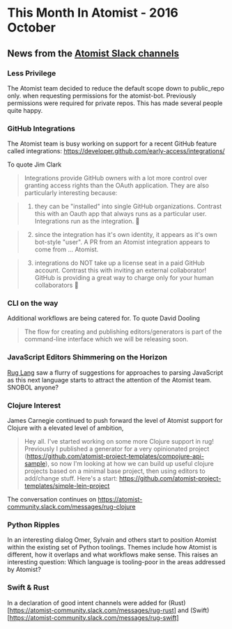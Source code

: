 
# This Month In Atomist - 2016 October

## News from the [Atomist Slack channels](https://atomist-community.slack.com)

### Less Privilege

The Atomist team decided to reduce the default scope down to public_repo only. when requesting permissions for the atomist-bot.
Previously permissions were required for private repos. This has made several people quite happy.

### GitHub Integrations

The Atomist team is busy working on support for a recent GitHub feature called integrations:  https://developer.github.com/early-access/integrations/

To quote Jim Clark

> Integrations provide GitHub owners with a lot more control over granting access rights than the OAuth application.  They are also particularly interesting because:

> 1.  they can be "installed" into single GitHub organizations.  Contrast this with an Oauth app that always runs as a particular user.  Integrations run as the integration.  :slightly_smiling_face:

> 2.  since the integration has it's own identity, it appears as it's own bot-style "user".  A PR from an Atomist integration appears to come from ... Atomist.  

> 3.  integrations do NOT take up a license seat in a paid GitHub account.  Contrast this with inviting an external collaborator!  GitHub is providing a great way to charge only for your human collaborators :slightly_smiling_face:
 
### CLI on the way

Additional workflows are being catered for. To quote David Dooling

> The flow for creating and publishing editors/generators is part of the command-line interface which we will be releasing soon. 

### JavaScript Editors Shimmering on the Horizon

[Rug Lang](https://atomist-community.slack.com/messages/rug-lang) saw a flurry of suggestions for approaches to parsing JavaScript as this next language starts to attract the attention of the Atomist team. SNOBOL anyone?

### Clojure Interest

James Carnegie continued to push forward the level of Atomist support for Clojure with a elevated level of ambition,

> Hey all. I've started working on some more Clojure support in rug! Previously I published a generator for a very opinionated project (https://github.com/atomist-project-templates/compojure-api-sample), so now I'm looking at how we can build up useful clojure projects based on a minimal base project, then using editors to add/change stuff. Here's a start: https://github.com/atomist-project-templates/simple-lein-project

The conversation continues on https://atomist-community.slack.com/messages/rug-clojure

### Python Ripples

In an interesting dialog Omer, Sylvain and others start to position Atomist within the existing set of Python toolings. Themes include how Atomist is different, how it overlaps and what workflows make sense. This raises an interesting question: Which language is tooling-poor in the areas addressed by Atomist?

### Swift & Rust

In a declaration of good intent channels were added for (Rust)[https://atomist-community.slack.com/messages/rug-rust] and (Swift)[https://atomist-community.slack.com/messages/rug-swift]
